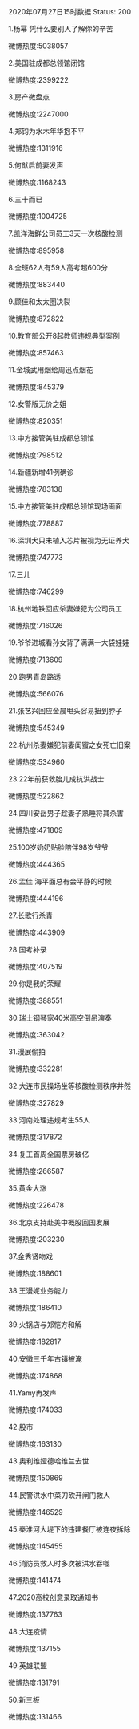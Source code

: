 2020年07月27日15时数据
Status: 200

1.杨幂 凭什么要别人了解你的辛苦

微博热度:5038057

2.美国驻成都总领馆闭馆

微博热度:2399222

3.房产微盘点

微博热度:2247000

4.郑钧为水木年华抱不平

微博热度:1311916

5.何猷启前妻发声

微博热度:1168243

6.三十而已

微博热度:1004725

7.凯洋海鲜公司员工3天一次核酸检测

微博热度:895958

8.全班62人有59人高考超600分

微博热度:883440

9.顾佳和太太圈决裂

微博热度:872822

10.教育部公开8起教师违规典型案例

微博热度:857463

11.金城武用烟给周迅点烟花

微博热度:845379

12.女警版无价之姐

微博热度:820351

13.中方接管美驻成都总领馆

微博热度:798512

14.新疆新增41例确诊

微博热度:783138

15.中方接管美驻成都总领馆现场画面

微博热度:778887

16.深圳犬只未植入芯片被视为无证养犬

微博热度:747773

17.三儿

微博热度:746299

18.杭州地铁回应杀妻嫌犯为公司员工

微博热度:716026

19.爷爷进城看孙女背了满满一大袋娃娃

微博热度:713609

20.跑男青岛路透

微博热度:566076

21.张艺兴回应金晨甩头容易扭到脖子

微博热度:545349

22.杭州杀妻嫌犯前妻闺蜜之女死亡旧案

微博热度:534960

23.22年前获救胎儿成抗洪战士

微博热度:522862

24.四川安岳男子趁妻子熟睡将其杀害

微博热度:471809

25.100岁奶奶贴脸陪伴98岁爷爷

微博热度:444365

26.孟佳 海平面总有会平静的时候

微博热度:444196

27.长歌行杀青

微博热度:443909

28.国考补录

微博热度:407519

29.你是我的荣耀

微博热度:388551

30.瑞士钢琴家40米高空倒吊演奏

微博热度:363042

31.漫展偷拍

微博热度:332281

32.大连市民操场坐等核酸检测秩序井然

微博热度:327829

33.河南处理违规考生55人

微博热度:317872

34.复工首周全国票房破亿

微博热度:266587

35.黄金大涨

微博热度:226478

36.北京支持赴美中概股回国发展

微博热度:203230

37.金秀贤吻戏

微博热度:188601

38.王漫妮业务能力

微博热度:186410

39.火锅店与郑恺方和解

微博热度:182817

40.安徽三千年古镇被淹

微博热度:174868

41.Yamy再发声

微博热度:174033

42.股市

微博热度:163130

43.奥利维娅德哈维兰去世

微博热度:150869

44.民警洪水中菜刀砍开闸门救人

微博热度:146529

45.秦淮河大堤下的违建餐厅被连夜拆除

微博热度:145455

46.消防员救人时多次被洪水吞噬

微博热度:141474

47.2020高校创意录取通知书

微博热度:137763

48.大连疫情

微博热度:137155

49.英雄联盟

微博热度:131791

50.新三板

微博热度:131466

